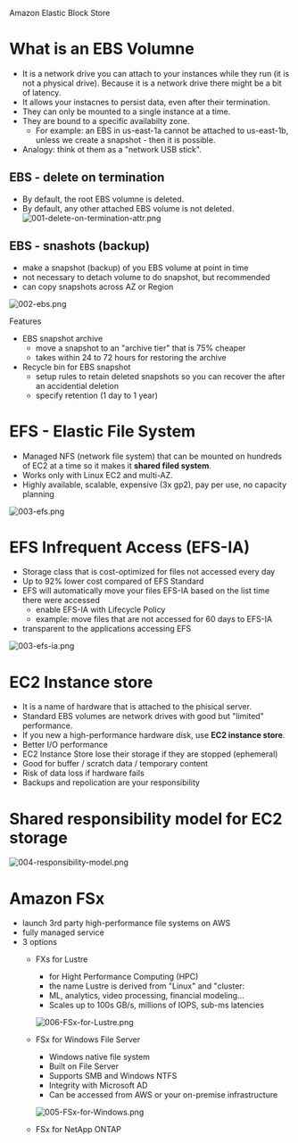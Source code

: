 Amazon Elastic Block Store

# What is an EBS Volumne

* It is a network drive you can attach to your instances while they run (it is not a physical drive). Because it is a network drive there might be a bit of latency.
* It allows your instacnes to persist data, even after their termination.
* They can only be mounted to a single instance at a time.
* They are bound to a specific availabilty zone.
  * For example: an EBS in us-east-1a cannot be attached to us-east-1b, unless we create a snapshot - then it is possible.
* Analogy: think ot them as a "network USB stick".

## EBS - delete on termination

* By default, the root EBS volumne is deleted.
* By default, any other attached EBS volume is not deleted.
![001-delete-on-termination-attr.png](./images/001-delete-on-termination-attr.png)

## EBS - snashots (backup)

* make a snapshot (backup) of you EBS volume at point in time
* not necessary to detach volume to do snapshot, but recommended
* can copy snapshots across AZ or Region

![002-ebs.png](./images/002-ebs.png)

Features

* EBS snapshot archive
  * move a snapshot to an "archive tier" that is 75% cheaper
  * takes within 24 to 72 hours for restoring the archive
* Recycle bin for EBS snapshot
  * setup rules to retain deleted snapshots so you can recover the after an accidential deletion
  * specify retention (1 day to 1 year)

# EFS - Elastic File System

* Managed NFS (network file system) that can be mounted on hundreds of EC2 at a time so it makes it **shared filed system**.
* Works only with Linux EC2 and multi-AZ.
* Highly available, scalable, expensive (3x gp2), pay per use, no capacity planning

![003-efs.png](./images/003-efs.png)

# EFS Infrequent Access (EFS-IA)

* Storage class that is cost-optimized for files not accessed every day
* Up to 92% lower cost compared of EFS Standard
* EFS will automatically move your files EFS-IA based on the list time there were accessed
  * enable EFS-IA with Lifecycle Policy
  * example: move files that are not accessed for 60 days to EFS-IA
* transparent to the applications accessing EFS

![003-efs-ia.png](./images/003-efs-ia.png)

# EC2 Instance store

* It is a name of hardware that is attached to the phisical server.
* Standard EBS volumes are network drives with good but "limited" performance.
* If you new a high-performance hardware disk, use **EC2 instance store**.
* Better I/O performance
* EC2 Instance Store lose their storage if they are stopped (ephemeral)
* Good for buffer / scratch data / temporary content
* Risk of data loss if hardware fails
* Backups and repolication are your responsibility

# Shared responsibility model for EC2 storage

![004-responsibility-model.png](./images/004-responsibility-model.png)

# Amazon FSx

* launch 3rd party high-performance file systems on AWS
* fully managed service
* 3 options
  * FXs for Lustre
    * for Hight Performance Computing (HPC)
    * the name Lustre is derived from "Linux" and "cluster:
    * ML, analytics, video processing, financial modeling...
    * Scales up to 100s GB/s, millions of IOPS, sub-ms latencies

    ![006-FSx-for-Lustre.png](./images/006-FSx-for-Lustre.png)
    
  * FSx for Windows File Server
    * Windows native file system
    * Built on File Server
    * Supports SMB and Windows NTFS
    * Integrity with Microsoft AD
    * Can be accessed from AWS or your on-premise infrastructure

    ![005-FSx-for-Windows.png](./images/005-FSx-for-Windows.png)

  * FSx for NetApp ONTAP